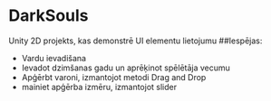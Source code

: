 # DarkSouls
Unity 2D projekts, kas demonstrē UI elementu lietojumu
##Iespējas:
- Vardu ievadišana
- Ievadot dzimšanas gadu un aprēķinot spēlētāja vecumu
- Apģērbt varoni, izmantojot metodi Drag and Drop
- mainiet apģērba izmēru, izmantojot slider
